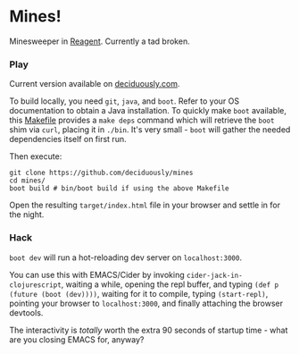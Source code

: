 # Mines!
Minesweeper in [Reagent](https://reagent-project.github.io/).  Currently a tad broken.
### Play
Current version available on [deciduously.com](http://deciduously.com/static/extern/mines/index.html).

To build locally, you need `git`, `java`, and `boot`.  Refer to your OS documentation to obtain a Java installation.  To quickly make `boot` available, this [Makefile](https://gist.github.com/deciduously/3451bfc89414c56ef734ceebeeb7db14) provides a `make deps` command which will retrieve the `boot` shim via `curl`, placing it in `./bin`.  It's very small - `boot` will gather the needed dependencies itself on first run.

Then execute:
```shell
git clone https://github.com/deciduously/mines
cd mines/
boot build # bin/boot build if using the above Makefile
```
Open the resulting `target/index.html` file in your browser and settle in for the night.
### Hack
`boot dev` will run a hot-reloading dev server on `localhost:3000`.

You can use this with EMACS/Cider by invoking `cider-jack-in-clojurescript`, waiting a while, opening the repl buffer, and typing `(def p (future (boot (dev))))`, waiting for it to compile, typing `(start-repl)`, pointing your browser to `localhost:3000`, and finally attaching the browser devtools.

The interactivity is *totally* worth the extra 90 seconds of startup time - what are you closing EMACS for, anyway?
